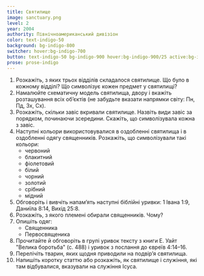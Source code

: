 ```yaml
---
title: Святилище
image: sanctuary.png
level: 2
year: 2004
authority: Північноамериканський дивізіон
color: text-indigo-50
background: bg-indigo-800
switcher: hover:bg-indigo-700
button: text-indigo-50 bg-indigo-900 hover:bg-indigo-900/25 active:bg-indigo-700
prose: prose-indigo
---
```


1. Розкажіть, з яких трьох відділів складалося святилище. Що було в кожному відділі? Що символізує кожен предмет у святилищі?
2. Намалюйте схематичну модель святилища, двору і вкажіть розташування всіх обʼєктів (не забудьте вказати напрямки світу: Пн, Пд, Зх, Сх).
3. Розкажіть, скільки завіс вкривали святилище. Назвіть види завіс за порядком, починаючи зсередини. Скажіть, що символізувала кожна з завіс.
4. Наступні кольори використовувалися в оздобленні святилища і в оздобленні одягу священників. Розкажіть, що символізували такі кольори:
   - червоний
   - блакитний
   - фіолетовий
   - білий
   - чорний
   - золотий
   - срібний
   - мідний
5. Обговоріть і вивчіть напамʼять наступні біблійні уривки: 1 Івана 1:9, Даниїла 8:14, Вихід 25:8.
6. Розкажіть, з якого племені обирали священників. Чому?
7. Опишіть одяг:
   - Священника
   - Первосвященика
8. Прочитайте й обговоріть в групі уривок тексту з книги Е. Уайт "Велика боротьба" (с. 488) і уривок з послання до євреїв 4:14–16.
9. Перелічіть тварин, яких щодня приводили на подвірʼя святилища.
10. Напишіть коротку статтю або розкажіть, як святилище і служіння, які там відбувалися, вказували на служіння Ісуса.
